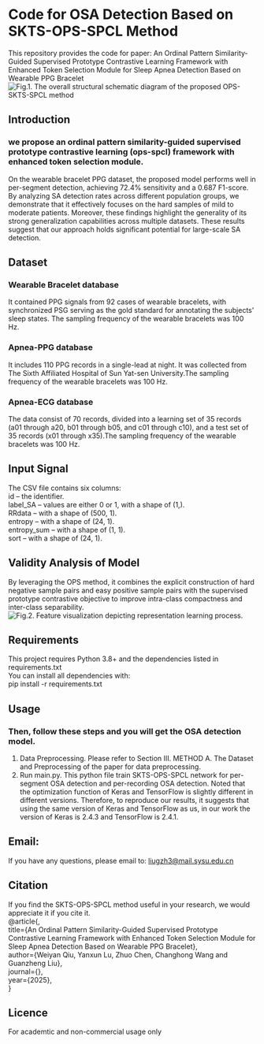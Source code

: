 # Code for  OSA Detection Based on SKTS-OPS-SPCL Method
This repository provides the code for paper:
An Ordinal Pattern Similarity-Guided Supervised Prototype Contrastive Learning Framework with Enhanced Token Selection Module for Sleep Apnea Detection Based on Wearable PPG Bracelet <br>
<img alt="Fig.1. The overall structural schematic diagram of the proposed OPS-SKTS-SPCL method" src="C:\Users\Administrator\Desktop\github\results\Fig1.bmp" title="the proposed OPS-SKTS-SPCL method"/>

## Introduction
###  we propose an ordinal pattern similarity-guided supervised prototype contrastive learning (ops-spcl) framework with enhanced token selection module. 
On the wearable bracelet PPG dataset, the proposed model performs well in per-segment detection, achieving 72.4% sensitivity and a 0.687 F1-score. 
By analyzing SA detection rates across different population groups, we demonstrate that it effectively focuses on the hard samples of mild to moderate patients. 
Moreover, these findings highlight the generality of its strong generalization capabilities across multiple datasets. 
These results suggest that our approach holds significant potential for large-scale SA detection.

## Dataset
###  **Wearable Bracelet database** <br> 
It contained PPG signals from 92 cases of wearable bracelets, with synchronized PSG serving as the gold standard for annotating the subjects' sleep states. The sampling frequency of the wearable bracelets was 100 Hz.<br>
### **Apnea-PPG database** <br> 
It includes 110 PPG records in a single-lead at night. It was collected from The Sixth Affiliated Hospital of Sun Yat-sen University.The sampling frequency of the wearable bracelets was 100 Hz.<br>
### **Apnea-ECG database** <br> 
The data consist of 70 records, divided into a learning set of 35 records (a01 through a20, b01 through b05, and c01 through c10), and a test set of 35 records (x01 through x35).The sampling frequency of the wearable bracelets was 100 Hz.<br>

## Input Signal
The CSV file contains six columns: <br> 
id – the identifier.<br>
label_SA – values are either 0 or 1, with a shape of (1,).<br>
RRdata – with a shape of (500, 1).<br>
entropy – with a shape of (24, 1).<br>
entropy_sum – with a shape of (1, 1).<br>
sort – with a shape of (24, 1).<br>

## Validity Analysis of Model
By leveraging the OPS method, it combines the explicit construction of hard negative sample pairs and easy positive sample pairs with the supervised prototype contrastive objective to improve intra-class compactness and inter-class separability.<br>
<img alt="Fig.2. Feature visualization depicting representation learning process." src="C:\Users\Administrator\Desktop\github\results\Fig2.bmp" title="Feature visualization"/>

## Requirements
This project requires Python 3.8+ and the dependencies listed in requirements.txt<br>
You can install all dependencies with:<br>
pip install -r requirements.txt

## Usage
### Then, follow these steps and you will get the OSA detection model.

1. Data Preprocessing. Please refer to Section III. METHOD  A. The Dataset and Preprocessing of the paper for data preprocessing.
2. Run main.py. This python file train SKTS-OPS-SPCL network for per-segment OSA detection and per-recording OSA detection.
Noted that the optimization function of Keras and TensorFlow is slightly different in different versions. Therefore, to reproduce our results, it suggests that using the same version of Keras and TensorFlow as us, in our work the version of Keras is 2.4.3 and TensorFlow is 2.4.1.

## Email:
If you have any questions, please email to: liugzh3@mail.sysu.edu.cn

## Citation
If you find the SKTS-OPS-SPCL method useful in your research, we would appreciate it if you cite it.<br>
@article{,<br>
  title={An Ordinal Pattern Similarity-Guided Supervised Prototype Contrastive Learning Framework with Enhanced Token Selection Module for Sleep Apnea Detection Based on Wearable PPG Bracelet},<br>
  author={Weiyan Qiu, Yanxun Lu, Zhuo Chen, Changhong Wang and Guanzheng Liu},<br>
  journal={},<br>
  year={2025},<br>
}

## Licence
For academtic and non-commercial usage only